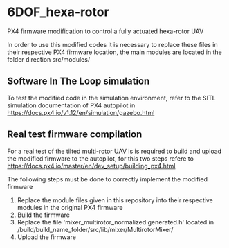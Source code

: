 # 6DOF_hexa-rotor
PX4 firmware modification to control a fully actuated hexa-rotor UAV


In order to use this modified codes it is necessary to replace these files in their respective PX4 firmware location, the main modules are located in the folder direction src/modules/

## Software In The Loop simulation
To test the modified code in the simulation environment, refer to the SITL simulation documentation of PX4 autopilot in https://docs.px4.io/v1.12/en/simulation/gazebo.html

## Real test firmware compilation
For a real test of the tilted multi-rotor UAV is is required to build and upload the modified firmware to the autopilot, for this two steps refere to https://docs.px4.io/master/en/dev_setup/building_px4.html

The following steps must be done to correctly implement the modified firmware

1. Replace the module files given in this repository into their respective modules in the original PX4 firmware
2. Build the firmware
3. Replace the file 'mixer_multirotor_normalized.generated.h' located in /build/build_name_folder/src/lib/mixer/MultirotorMixer/
4. Upload the firmware
